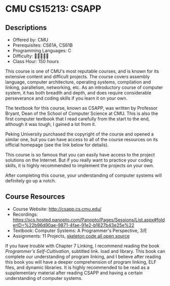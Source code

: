 # CMU CS15213: CSAPP

## Descriptions

- Offered by: CMU
- Prerequisites: CS61A, CS61B
- Programming Languages: C
- Difficulty: 🌟🌟🌟🌟🌟
- Class Hour: 150 hours

This course is one of CMU's most reputable courses, and is known for its extensive content and difficult projects. The course covers assembly language, computer architecture, operating systems, compilation and linking, parallelism, networking, etc. As an introductory course of computer system, it has both breadth and depth, and does require considerable perseverance and coding skills if you learn it on your own.

The textbook for this course, known as CSAPP, was written by Professor Bryant, Dean of the School of Computer Science at CMU. This is also the first computer textbook that I read carefully from the start to the end, although it was tough, I gained a lot from it.

Peking University purchased the copyright of the course and opened a similar one, but you can have access to all of the course resources on its official homepage (see the link below for details).

This course is so famous that you can easily have access to the project solutions on the Internet. But if you really want to practice your coding skills, it is highly recommended to implement the projects on your own.

After completing this course, your understanding of computer systems will definitely go up a notch.

## Course Resources

- Course Website: <http://csapp.cs.cmu.edu/>
- Recordings: <https://scs.hosted.panopto.com/Panopto/Pages/Sessions/List.aspx#folderID=%22b96d90ae-9871-4fae-91e2-b1627b43e25e%22>
- Textbook: Computer Systems: A Programmer's Perspective, 3/E
- Assignments: 11 Projects, [skeleton code all open source](http://csapp.cs.cmu.edu/3e/labs.html)

If you have trouble with Chapter 7 Linking, I recommend reading the book *Programmer's Self-Cultivation*, subtitled link. load and library. This book can complete our understanding of program linking, and I believe after reading this book you will have a deeper comprehension of program linking, ELF files, and dynamic libraries. It is highly recommended to be read as a supplementary material after reading CSAPP and having a certain understanding of computer systems.
